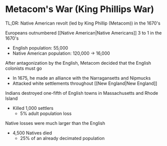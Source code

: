 # Metacom's War (King Phillips War)

TL;DR: Native American revolt (led by King Phillip (Metacom)) in the 1670's 

Europeans outnumbered [[Native American|Native Americans]] 3 to 1 in the 1670's
- English population: 55,000
- Native American population: 120,000 -> 16,000

After antagonization by the English, Metacom decided that the English colonists must go
- In 1675, he made an alliance with the Narragansetts and Nipmucks
- Attacked white settlements throughout [[New England|New England]]

Indians destroyed one-fifth of English towns in Massachusetts and Rhode Island
- Killed 1,000 settlers
	- 5% adult population loss

Native losses were much larger than the English
- 4,500 Natives died
	- 25% of an already decimated population
